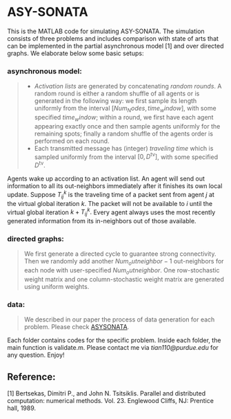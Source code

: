 # ASY-SONATA

This is the MATLAB code for simulating ASY-SONATA.  The simulation consists of three problems and includes comparison with state of arts that can be implemented in the partial asynchronous model [1] and over directed graphs.  We elaborate below some basic setups:

### asynchronous model:
> + *Activation lists* are generated by concatenating *random rounds*.  A random round is either a random shuffle of all agents or is generated in the following way: we first sample its length uniformly from the interval $[Num_Nodes, time_window]$, with some specified $time_window$;  within a  round, we first have each agent appearing exactly once and then sample agents uniformly for the remaining spots;  finally a random shuffle of the agents order is performed on each round.
> + Each transmitted message  has  (integer) *traveling time* which is sampled uniformly from the interval $[0, D^{\text{tv}}]$, with some specified $D^{\text{tv}}$.

Agents wake up according to an activation list.  An agent will send out information to all its out-neighbors immediately after it finishes its own local update.  Suppose $T_{ij}^k$ is the traveling time of a packet sent from agent $j$ at the virtual global iteration $k$.  The packet will not be available to $i$ until the virtual global iteration $k+T_{ij}^k.$  Every agent always uses the most recently generated information from its in-neighbors out of those available.  

### directed graphs:
> We first generate a directed cycle to guarantee strong connectivity.  Then we randomly add another $Num_outneighbor-1$ out-neighbors for each node with user-specified $Num_outneighbor$.  One row-stochastic weight matrix and one column-stochastic weight matrix are generated using uniform weights.  

### data:
> We described in our paper the process of data generation for each problem.  Please check [ASYSONATA](https://arxiv.org/pdf/1803.10359.pdf).



Each folder contains codes for the specific problem.  Inside each folder, the main function is validate.m.  Please contact me via _tian110@purdue.edu_ for any question.  Enjoy!


## Reference:
[1] Bertsekas, Dimitri P., and John N. Tsitsiklis. Parallel and distributed computation: numerical methods. Vol. 23. Englewood Cliffs, NJ: Prentice hall, 1989.
